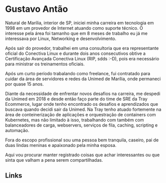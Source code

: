 # Gustavo Antão

Natural de Marília, interior de SP, iniciei minha carreira em tecnologia em 1998 em um provedor de Internet atuando como suporte técnico. O interesse pela área foi tamanho que em 8 meses de trabalho eu já me interessava por Linux, Networking e desenvolvimento.

Após saír do provedor, trabalhei em uma consultoria que era representante oficial do Conectiva Linux e durante dois anos consecutivos obtive a Certificação Avançada Conectiva Linux (RIP, sdds :-D), pois era necessário para ministrar os treinamentos oficiais.

Após um curto período trabalando como freelance, fui contratado para cuidar da área de servidores e redes da Unimed de Marília, onde permaneci por quase 15 anos.

Diante da necessidade de enfrentar novos desafios na carreira, me despedi da Unimed em 2018 e desde então faço parte do time de SRE da Tray Ecommerce, lugar onde tenho encontrado os desafios e aprendizados que buscava quando decidi sair da Unimed.
Na Tray tenho atuado fortemente na área de conteinerização de aplicações e orquestração de containers com Kubernetes, mas não limitado à isso, trabalhando com também com balanceadores de carga, webservers, serviços de fila, caching, scripting e automação.

Fora do escopo profissional sou uma pessoa bem tranquila, caseiro, pai de duas lindas meninas e apaixonado pela minha esposa.

Aqui vou procurar manter registrado coisas que achar interessantes ou que sinta que valham a pena serem compartilhadas.

## Links
